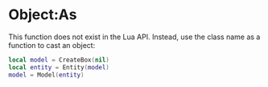 # Object:As

This function does not exist in the Lua API. Instead, use the class name as a function to cast an object:

```lua
local model = CreateBox(nil)
local entity = Entity(model)
model = Model(entity)
```
